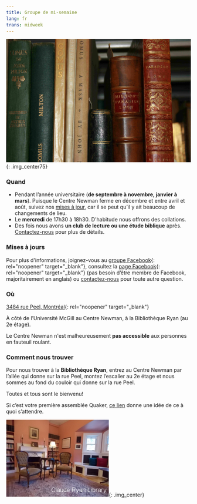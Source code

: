 ```yaml
---
title: Groupe de mi-semaine
lang: fr
trans: midweek
---
```

![Livres](/assets/images/Ryan-library_books.jpg){: .img_center75}

### Quand
* Pendant l’année universitaire (**de septembre à novembre, janvier à mars**). Puisque le Centre Newman ferme en décembre et entre avril et août, suivez nos [mises à jour](#misesàjour), car il se peut qu’il y ait beaucoup de changements de lieu.
* Le **mercredi** de 17h30 à 18h30. D'habitude nous offrons des collations.
* Des fois nous avons **un club de lecture ou une étude biblique** après. [Contactez-nous](/contact-fr.html) pour plus de détails.

### Mises à jours <span class="stanchor"><a name="misesàjour"> </a></span>
Pour plus d'informations, joignez-vous au [groupe Facebook](https://www.facebook.com/groups/mtlmidweek/){:  rel="noopener" target="_blank"}, consultez la [page Facebook](https://www.facebook.com/MontrealQuakers/){:  rel="noopener" target="_blank"} (pas besoin d’être membre de Facebook, majoritairement en anglais) ou [contactez-nous](contact-fr.html) pour toute autre question.
### Où
[3484 rue Peel, Montréal](https://goo.gl/maps/MeQqk7m8Hegzx9Sz8){:  rel="noopener" target="_blank"}

À côté de l’Université McGill au Centre Newman, à la <i class="fas fa-book"></i> Bibliothèque Ryan (au 2e étage). 

Le Centre Newman n'est malheureusement **pas accessible** aux personnes en fauteuil roulant.
### Comment nous trouver
Pour nous trouver à la **Bibliothèque Ryan**, entrez au Centre Newman par l’allée qui donne sur la rue Peel, montez l’escalier au 2e étage et nous sommes au fond du couloir qui donne sur la rue Peel.

Toutes et tous sont le bienvenu!

Si c’est votre première assemblée Quaker, [ce lien](a_propos.html) donne une idée de ce à quoi s’attendre.

![Bibliothèque Ryan](/assets/images/ClaudeRyanLibrary.jpg){: .img_center}
